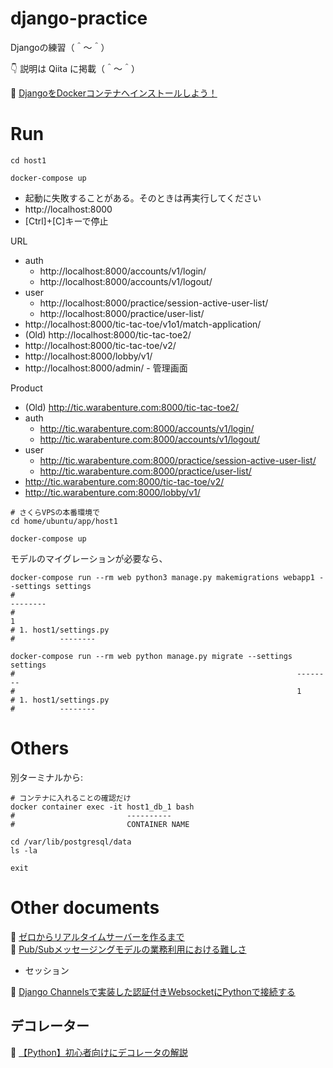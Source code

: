 # django-practice

Djangoの練習（＾～＾）  

👇 説明は Qiita に掲載（＾～＾）  

📖 [DjangoをDockerコンテナへインストールしよう！](https://qiita.com/muzudho1/items/eb0df0ea604e1fd9cdae)  

# Run

```shell
cd host1

docker-compose up
```

* 起動に失敗することがある。そのときは再実行してください
* http://localhost:8000
* [Ctrl]+[C]キーで停止

URL

* auth
  * http://localhost:8000/accounts/v1/login/
  * http://localhost:8000/accounts/v1/logout/
* user
  * http://localhost:8000/practice/session-active-user-list/
  * http://localhost:8000/practice/user-list/
* http://localhost:8000/tic-tac-toe/v1o1/match-application/
* (Old) http://localhost:8000/tic-tac-toe2/
* http://localhost:8000/tic-tac-toe/v2/
* http://localhost:8000/lobby/v1/
* http://localhost:8000/admin/ - 管理画面


Product

* (Old) http://tic.warabenture.com:8000/tic-tac-toe2/
* auth
  * http://tic.warabenture.com:8000/accounts/v1/login/
  * http://tic.warabenture.com:8000/accounts/v1/logout/
* user
  * http://tic.warabenture.com:8000/practice/session-active-user-list/
  * http://tic.warabenture.com:8000/practice/user-list/
* http://tic.warabenture.com:8000/tic-tac-toe/v2/
* http://tic.warabenture.com:8000/lobby/v1/

```shell
# さくらVPSの本番環境で
cd home/ubuntu/app/host1

docker-compose up
```

モデルのマイグレーションが必要なら、  

```shell
docker-compose run --rm web python3 manage.py makemigrations webapp1 --settings settings
#                                                                               --------
#                                                                               1
# 1. host1/settings.py
#          --------

docker-compose run --rm web python manage.py migrate --settings settings
#                                                               --------
#                                                               1
# 1. host1/settings.py
#          --------
```

# Others

別ターミナルから:  

```shell
# コンテナに入れることの確認だけ
docker container exec -it host1_db_1 bash
#                         ----------
#                         CONTAINER NAME

cd /var/lib/postgresql/data
ls -la

exit
```

# Other documents

📖 [ゼロからリアルタイムサーバーを作るまで](https://logmi.jp/tech/articles/322569)  
📖 [Pub/Subメッセージングモデルの業務利用における難しさ](https://qiita.com/TakaakiOtomo/items/badba239ade07c4ea59f)  

* セッション

📖 [Django Channelsで実装した認証付きWebsocketにPythonで接続する](https://www.denzow.me/entry/2018/07/06/003238)  

## デコレーター

📖 [【Python】初心者向けにデコレータの解説](https://djangobrothers.com/blogs/python_decorator/)  
